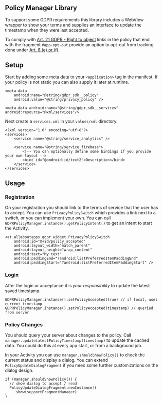 ## Policy Manager Library

To support some GDPR requirements this library includes a WebView wrapper to show your terms and supplies an interface to update the timestamp when they were last accepted.

To comply with [Art. 21 GDPR - Right to object](https://gdpr-info.eu/art-21-gdpr/) links in the policy that end with the fragment `#app-opt-out` provide an option to opt-out from tracking done under [Art. 6 (e) or (f)](https://gdpr-info.eu/art-6-gdpr/).

## Setup

Start by adding some meta data to your `<application>` tag in the manifest. If your policy is not static you can also supply it later at runtime.

    <meta-data
        android:name="@string/gdpr_sdk__policy"
        android:value="@string/privacy_policy" />

    <meta-data android:name="@string/gdpr_sdk__services" android:resource="@xml/services"/>

Next create a `services.xml` in your `values/xml` directory.

    <?xml version="1.0" encoding="utf-8"?>
    <services>
        <service name="@string/service_analytics" />

        <service name="@string/service_firebase">
            <!-- You can optionally define some bindings if you provide your own layout -->
            <bind id="@android:id/text2">Description</bind>
        </service>
    </services>

## Usage

### Registration

On your registration you should link to the terms of service that the user has to accept. You can use `PrivacyPolicySwitch` which provides a link next to a switch, or you can implement your own.
You can call `GDPRPolicyManager.instance().getPolicyIntent()` to get an intent to start the Activity.

    <at.allaboutapps.gdpr.widget.PrivacyPolicySwitch
        android:id="@+id/policy_accepted"
        android:layout_width="match_parent"
        android:layout_height="wrap_content"
        android:text="My text"
        android:paddingEnd="?android:listPreferredItemPaddingEnd"
        android:paddingStart="?android:listPreferredItemPaddingStart" />

### Login

After the login or acceptance it is _your responsibility_ to update the latest saved timestamp.

    GDPRPolicyManager.instance().setPolicyAccepted(true) // if local, uses current timestamp
    GDPRPolicyManager.instance().setPolicyAccepted(timestamp) // queried from server

### Policy Changes

You should query your server about changes to the policy. Call `manager.updateLatestPolicyTimestamp(timestamp)` to update the cached data. You could do this at every app start, or from a background job.

In your Activity you can use `manager.shouldShowPolicy()` to check the current status and display a dialog.
You can extend `PolicyUpdateDialogFragment` if you need some further customizations on the dialog design.

    if (manager.shouldShowPolicy()) {
      // show dialog to accept / read
      PolicyUpdateDialogFragment.newInstance()
        .show(supportFragmentManager)
    }